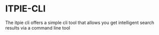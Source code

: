 # ITPIE-CLI

The itpie cli offers a simple cli tool that allows you get intelligent search
results via a command line tool
